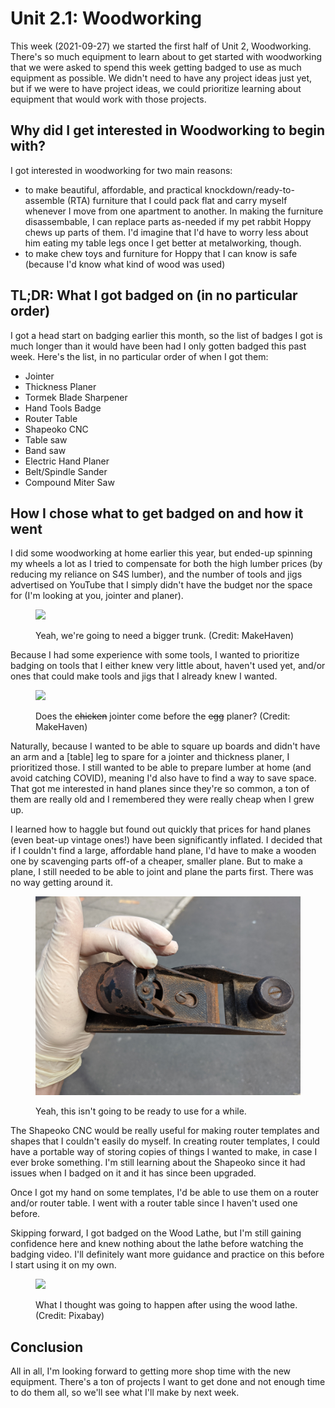# Unit 2.1: Woodworking
This week (2021-09-27) we started the first half of Unit 2, Woodworking.  There's so much equipment to learn about to get started with woodworking that we were asked to spend this week getting badged to use as much equipment as possible.  We didn't need to have any project ideas just yet, but if we were to have project ideas, we could prioritize learning about equipment that would work with those projects.

## Why did I get interested in Woodworking to begin with?
I got interested in woodworking for two main reasons:
* to make beautiful, affordable, and practical knockdown/ready-to-assemble (RTA) furniture that I could pack flat and carry myself whenever I move from one apartment to another.  In making the furniture disassembable, I can replace parts as-needed if my pet rabbit Hoppy chews up parts of them.  I'd imagine that I'd have to worry less about him eating my table legs once I get better at metalworking, though.
* to make chew toys and furniture for Hoppy that I can know is safe (because I'd know what kind of wood was used)

## TL;DR: What I got badged on (in no particular order)
I got a head start on badging earlier this month, so the list of badges I got is much longer than it would have been had I only gotten badged this past week.  Here's the list, in no particular order of when I got them:
* Jointer
* Thickness Planer
* Tormek Blade Sharpener
* Hand Tools Badge
* Router Table
* Shapeoko CNC
* Table saw
* Band saw
* Electric Hand Planer
* Belt/Spindle Sander
* Compound Miter Saw

## How I chose what to get badged on and how it went
I did some woodworking at home earlier this year, but ended-up spinning my wheels a lot as I tried to  compensate for both the high lumber prices (by reducing my reliance on S4S lumber), and the number of tools and jigs advertised on YouTube that I simply didn't have the budget nor the space for (I'm looking at you, jointer and planer).

<figure>
  <img src="https://www.makehaven.org/sites/default/files/20200915_143235.jpg"></img>

  <figcaption><p>Yeah, we're going to need a bigger trunk. (Credit: MakeHaven)</p></figcaption>
</figure>

Because I had some experience with some tools, I wanted to prioritize badging on tools that I either knew very little about, haven't used yet, and/or ones that could make tools and jigs that I already knew I wanted.

<figure>
  <img src="https://www.makehaven.org/sites/default/files/20180803_113613.jpg"></img>

  <figcaption><p>Does the <span><s>chicken</s></span> jointer come before the <span><s>egg</s></span> planer? (Credit: MakeHaven)</p></figcaption>
</figure>

Naturally, because I wanted to be able to square up boards and didn't have an arm and a [table] leg to spare for a jointer and thickness planer, I prioritized those. I still wanted to be able to prepare lumber at home (and avoid catching COVID), meaning I'd also have to find a way to save space.  That got me interested in hand planes since they're so common, a ton of them are really old and I remembered they were really cheap when I grew up.

I learned how to haggle but found out quickly that prices for hand planes (even beat-up vintage ones!) have been significantly inflated. I decided that if I couldn't find a large, affordable hand plane, I'd have to make a wooden one by scavenging parts off-of a cheaper, smaller plane. But to make a plane, I still needed to be able to joint and plane the parts first.  There was no way getting around it.

<figure>
  <img src="./unit-2/rusty_plane.jpg"></img>

  <figcaption><p>Yeah, this isn't going to be ready to use for a while.</p></figcaption>
</figure>

The Shapeoko CNC would be really useful for making router templates and shapes that I couldn't easily do myself.  In creating router templates, I could have a portable way of storing copies of things I wanted to make, in case I ever broke something. I'm still learning about the Shapeoko since it had issues when I badged on it and it has since been upgraded.

Once I got my hand on some templates, I'd be able to use them on a router and/or router table. I went with a router table since I haven't used one before.

Skipping forward, I got badged on the Wood Lathe, but I'm still gaining confidence here and knew nothing about the lathe before watching the badging video.  I'll definitely want more guidance and practice on this before I start using it on my own.

<figure>
  <img src="https://cdn.pixabay.com/photo/2015/10/29/05/39/atomic-bomb-1011738_960_720.jpg"></img>

  <figcaption><p>What I thought was going to happen after using the wood lathe. (Credit: Pixabay)</p></figcaption>
</figure>

## Conclusion
All in all, I'm looking forward to getting more shop time with the new equipment.  There's a ton of projects I want to get done and not enough time to do them all, so we'll see what I'll make by next week.
